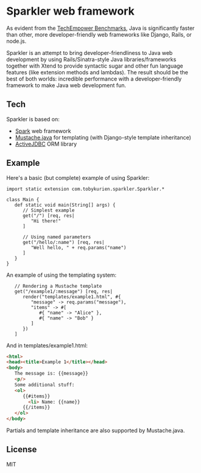 Sparkler web framework
======================

As evident from the [TechEmpower Benchmarks], Java is significantly faster than other, more developer-friendly web frameworks like Django, Rails, or node.js. 

Sparkler is an attempt to bring developer-friendliness to Java web development by using Rails/Sinatra-style Java libraries/frameworks together with Xtend to provide syntactic sugar and other fun language features (like extension methods and lambdas). The result should be the best of both worlds: incredible performance with a developer-friendly framework to make Java web development fun.

Tech
-----------

Sparkler is based on:

* [Spark] web framework
* [Mustache.java] for templating (with Django-style template inheritance)
* [ActiveJDBC] ORM library

Example
--------

Here's a basic (but complete) example of using Sparkler:

```xtend
import static extension com.tobykurien.sparkler.Sparkler.*

class Main {
   def static void main(String[] args) {
      // Simplest example
      get("/") [req, res|
         "Hi there!"
      ]
      
      // Using named parameters
      get("/hello/:name") [req, res|
         "Well hello, " + req.params("name")
      ]
   }
}
```

An example of using the templating system:
```xtend
   // Rendering a Mustache template
   get("/example1/:message") [req, res|
      render("templates/example1.html", #{ 
         "message" -> req.params("message"),
         "items" -> #[
            #{ "name" -> "Alice" },
            #{ "name" -> "Bob" }
         ] 
      })
   ]
```

And in templates/example1.html:
```html
<html>
<head><title>Example 1</title></head>
<body>
   The message is: {{message}}
   <p/>
   Some additional stuff:
   <ol>
      {{#items}}
        <li> Name: {{name}}
      {{/items}}
   </ol>
</body>
```

Partials and template inheritance are also supported by Mustache.java.


License
-

MIT


  [TechEmpower Benchmarks]: http://www.techempower.com/benchmarks/
  [Xtend]: http://xtend-lang.org
  [Spark]: http://sparkjava.com
  [Mustache.java]: https://github.com/spullara/mustache.java
  [activejdbc]: https://code.google.com/p/activejdbc/
